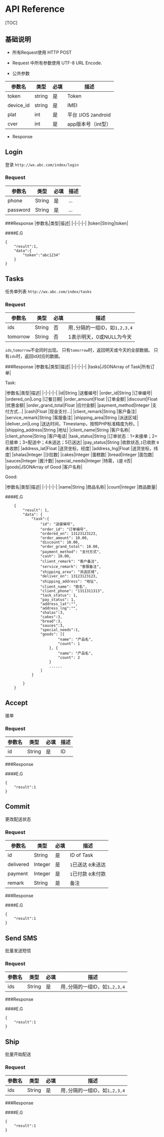 # API Reference

[TOC]

## 基础说明
- 所有Request使用 HTTP POST

- Request 中所有参数使用 UTF-8 URL Encode.

- 公共参数


|参数名|类型|必填|描述|
|--------|--------|--------|--------|
|token|string|是|Token|
|device_id|string|是|IMEI|
|plat|int|是|平台 `1`IOS `2`android|
|cver|int|是|app版本号（int型）|



- Response


## Login
登录
`http://wx.abc.com/index/login`
### Request
|参数名|类型|必填|描述|
|-|-|-|-|
|phone|String|是|...|
|password|String|是|...|
###Response
|参数名|类型|描述|
|-|-|-|-|
|token|String|token|

####E.G
```
{
	"result":1,
	"data":{
		"token":"abc1234"
	}
}
```
## Tasks
任务单列表
`http://wx.abc.com/index/tasks`
### Request
|参数名|类型|必填|描述|
|-|-|-|-|
|ids|String|否|用`,`分隔的一组ID，如`1,2,3,4`|
|tomorrow|String|否|1表示明天，0或NULL为今天|

`ids`,`tomorrow`不会同时出现。
只有`tomorrow`时，返回明天或今天的全部数据。
只有`ids`时，返回id对应的数据。

###Response
|参数名|类型|描述|
|-|-|-|-|
|tasks|JSONArray of Task|所有订单|

Task:

|参数名|类型|描述|
|-|-|-|-|
|id|String |送餐编号|
|order_id|String |订单编号|
|ordered_on|Long |订餐日期|
|order_amount|Float |订单金额|
|discount|Float |优惠金额|
|order_grand_total|Float |应付金额|
|payment_method|Integer |支付方式...|
|cash|Float |现金支付...|
|client_remark|String |客户备注|
|service_remark|String |客服备注|
|shipping_area|String |派送区域|
|deliver_on|Long |送达时间，Timestamp，按照PHP标准精度为秒。|
|shipping_address|String |地址|
|client_name|String |客户名称|
|client_phone|String |客户电话|
|task_status|String |订单状态：1=未接单；2=已接单；3=配送中；4未送达；5已送达|
|pay_status|String |收款状态,`1`已收款 `0`未收款|
|address_lat|Float |送货坐标，经度|
|address_lng|Float |送货坐标，纬度|
|shalas|Integer |沙拉数|
|cakes|Integer |蛋糕数|
|bread|Integer |面包数|
|sauces|Integer |酱汁数|
|special_needs|Integer |特需，`1`是 `0`否|
|goods|JSONArray of Good |客户名称|

Good:

|参数名|类型|描述|
|-|-|-|-|
|name|String |商品名称|
|count|Integer |商品数量|

####E.G
```
	{
		"result": 1,
		"data": {
			"task":{
				"id": "送餐编号",
				"order_id": "订单编号",
				"ordered_on": 13123123123,
				"order_amount": 10.00,
				"discount": 10.00,
				"order_grand_total": 10.00,
				"payment_method": "支付方式",
				"cash": 10.00,
				"client_remark": "客户备注",
				"service_remark": "客服备注",
				"shipping_area": "派送区域",
				"deliver_on": 13123123123,
				"shipping_address": "地址",
				"client_name": "姓名",
				"client_phone": "1311311313",
				"task_status": 1,
				"pay_status": 1, 
				"address_lat":"",
				"address_lng":"",
				"shalas":3,
				"cakes":3,
				"bread":3,
				"sauces":3,
				"special_needs":1,
				"goods": [{
						"name": "产品名",
						"count": 1
					}, {
						"name": "产品名",
						"count": 2
					}
					......
				]
			}

		}
	}
```
## Accept
接单
### Request
|参数名|类型|必填|描述|
|-|-|-|-|
|id|String|是|ID|

###Response

####E.G
```
{
	"result":1
}
```
## Commit
更改配送状态
### Request
|参数名|类型|必填|描述|
|-|-|-|-|
|id|String|是|ID of Task|
|delivered|Integer|是|`1`已送达 `0`未送达|
|payment|Integer|是|`1`已付款 `0`未付款|
|remark|String|是|备注|

###Response

####E.G
```
{
	"result":1
}
```
## Send SMS
批量发送短信
### Request
|参数名|类型|必填|描述|
|-|-|-|-|
|ids|String|是|用`,`分隔的一组ID，如`1,2,3,4`|

###Response

####E.G
```
{
	"result":1
}
```


## Ship
批量开始配送
### Request
|参数名|类型|必填|描述|
|-|-|-|-|
|ids|String|是|用`,`分隔的一组ID，如`1,2,3,4`|

###Response

####E.G
```
{
	"result":1
}
```
